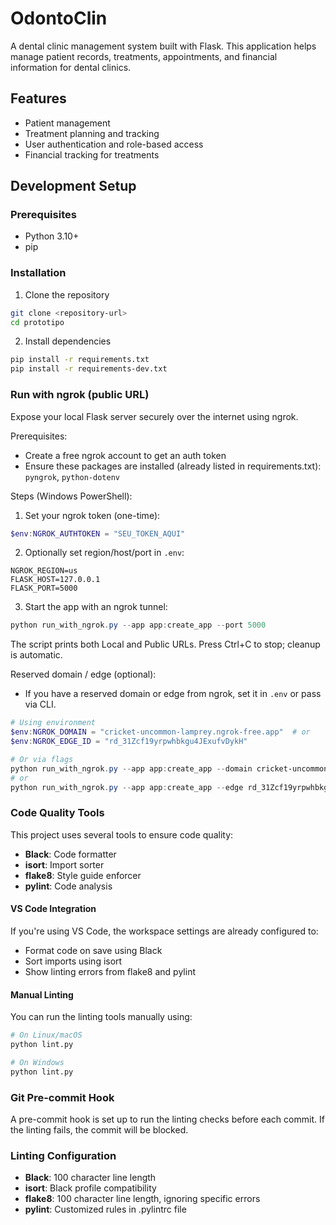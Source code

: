 # OdontoClin

A dental clinic management system built with Flask. This application helps manage patient records, treatments, appointments, and financial information for dental clinics.

## Features

- Patient management
- Treatment planning and tracking
- User authentication and role-based access
- Financial tracking for treatments

## Development Setup

### Prerequisites
- Python 3.10+
- pip

### Installation

1. Clone the repository
```bash
git clone <repository-url>
cd prototipo
```

2. Install dependencies
```bash
pip install -r requirements.txt
pip install -r requirements-dev.txt
```

### Run with ngrok (public URL)

Expose your local Flask server securely over the internet using ngrok.

Prerequisites:
- Create a free ngrok account to get an auth token
- Ensure these packages are installed (already listed in requirements.txt): `pyngrok`, `python-dotenv`

Steps (Windows PowerShell):

1. Set your ngrok token (one-time):
```powershell
$env:NGROK_AUTHTOKEN = "SEU_TOKEN_AQUI"
```
2. Optionally set region/host/port in `.env`:
```
NGROK_REGION=us
FLASK_HOST=127.0.0.1
FLASK_PORT=5000
```
3. Start the app with an ngrok tunnel:
```powershell
python run_with_ngrok.py --app app:create_app --port 5000
```
The script prints both Local and Public URLs. Press Ctrl+C to stop; cleanup is automatic.

Reserved domain / edge (optional):
- If you have a reserved domain or edge from ngrok, set it in `.env` or pass via CLI.
```powershell
# Using environment
$env:NGROK_DOMAIN = "cricket-uncommon-lamprey.ngrok-free.app"  # or
$env:NGROK_EDGE_ID = "rd_31Zcf19yrpwhbkgu4JExufvDykH"

# Or via flags
python run_with_ngrok.py --app app:create_app --domain cricket-uncommon-lamprey.ngrok-free.app
# or
python run_with_ngrok.py --app app:create_app --edge rd_31Zcf19yrpwhbkgu4JExufvDykH
```

### Code Quality Tools

This project uses several tools to ensure code quality:

- **Black**: Code formatter
- **isort**: Import sorter
- **flake8**: Style guide enforcer
- **pylint**: Code analysis

#### VS Code Integration

If you're using VS Code, the workspace settings are already configured to:
- Format code on save using Black
- Sort imports using isort
- Show linting errors from flake8 and pylint

#### Manual Linting

You can run the linting tools manually using:

```bash
# On Linux/macOS
python lint.py

# On Windows
python lint.py
```

### Git Pre-commit Hook

A pre-commit hook is set up to run the linting checks before each commit. If the linting fails, the commit will be blocked.

### Linting Configuration

- **Black**: 100 character line length
- **isort**: Black profile compatibility
- **flake8**: 100 character line length, ignoring specific errors
- **pylint**: Customized rules in .pylintrc file
